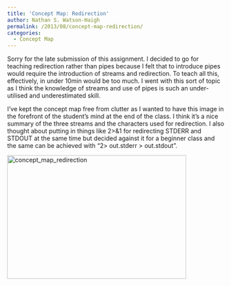 ```yaml
---
title: 'Concept Map: Redirection'
author: Nathan S. Watson-Haigh
permalink: /2013/08/concept-map-redirection/
categories:
  - Concept Map
---
```

Sorry for the late submission of this assignment. I decided to go for teaching redirection rather than pipes because I felt that to introduce pipes would require the introduction of streams and redirection. To teach all this, effectively, in under 10min would be too much. I went with this sort of topic as I think the knowledge of streams and use of pipes is such an under-utilised and underestimated skill.

I&#8217;ve kept the concept map free from clutter as I wanted to have this image in the forefront of the student&#8217;s mind at the end of the class. I think it&#8217;s a nice summary of the three streams and the characters used for redirection. I also thought about putting in things like 2>&1 for redirecting STDERR and STDOUT at the same time but decided against it for a beginner class and the same can be achieved with &#8220;2> out.stderr > out.stdout&#8221;.

[<img class="alignnone size-medium wp-image-4115" alt="concept_map_redirection" src="http://teaching.software-carpentry.org/wp-content/uploads/2013/08/concept_map_redirection-300x207.png" width="415" height="286" />][1]

&nbsp;

 [1]: http://teaching.software-carpentry.org/wp-content/uploads/2013/08/concept_map_redirection.png
